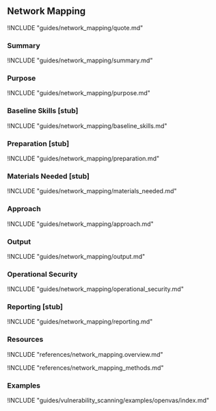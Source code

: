## Network Mapping

!INCLUDE "guides/network_mapping/quote.md"

### Summary

!INCLUDE "guides/network_mapping/summary.md"

### Purpose

!INCLUDE "guides/network_mapping/purpose.md"

### Baseline Skills [stub]

!INCLUDE "guides/network_mapping/baseline_skills.md"

### Preparation [stub]

!INCLUDE "guides/network_mapping/preparation.md"

### Materials Needed [stub]

!INCLUDE "guides/network_mapping/materials_needed.md"

### Approach

!INCLUDE "guides/network_mapping/approach.md"

### Output

!INCLUDE "guides/network_mapping/output.md"

### Operational Security

!INCLUDE "guides/network_mapping/operational_security.md"

### Reporting [stub]

!INCLUDE "guides/network_mapping/reporting.md"

### Resources

!INCLUDE "references/network_mapping.overview.md"

!INCLUDE "references/network_mapping_methods.md"

### Examples

!INCLUDE "guides/vulnerability_scanning/examples/openvas/index.md"
